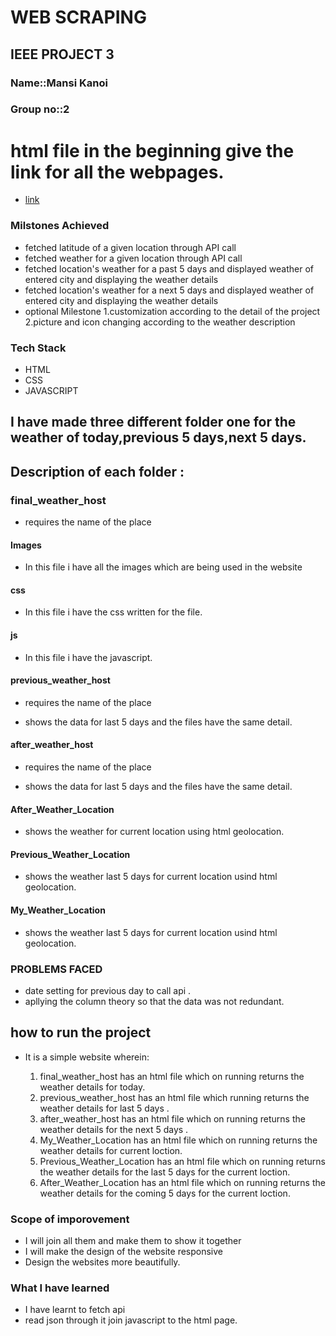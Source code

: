 # WEB SCRAPING

## IEEE PROJECT 3

### Name::**Mansi Kanoi**

### Group no::2

# html file in the beginning give the link for all the webpages.
- [link](https://mansikanoi.github.io/WEATHER_APP/)

### Milstones Achieved

- fetched latitude of a given location through API call
- fetched weather for a given location through API call
- fetched location's weather for a past 5 days and displayed weather of entered city and displaying the weather details
- fetched location's weather for a next 5 days and displayed weather of entered city and displaying the weather details
- optional Milestone
  1.customization according to the detail of the project
  2.picture and icon changing according to the weather description

### Tech Stack

- HTML
- CSS
- JAVASCRIPT

## I have made three different folder one for the weather of today,previous 5 days,next 5 days.

## Description of each folder :

### final_weather_host

- requires the name of the place

#### Images

- In this file i have all the images which are being used in the website

#### css

- In this file i have the css written for the file.

#### js

- In this file i have the javascript.

#### previous_weather_host

- requires the name of the place

- shows the data for last 5 days and the files have the same detail.

#### after_weather_host

- requires the name of the place

- shows the data for last 5 days and the files have the same detail.

#### After_Weather_Location

- shows the weather for current location using html geolocation.

#### Previous_Weather_Location

- shows the weather last 5 days for current location usind html geolocation.

#### My_Weather_Location

- shows the weather last 5 days for current location usind html geolocation.

### PROBLEMS FACED

- date setting for previous day to call api .
- apllying the column theory so that the data was not redundant.

## how to run the project

- It is a simple website wherein:

  1.  final_weather_host has an html file which on running returns the weather details for today.
  2.  previous_weather_host has an html file which running returns the weather details for last 5 days .
  3.  after_weather_host has an html file which on running returns the weather details for the next 5 days .
  4.  My_Weather_Location has an html file which on running returns the weather details for current loction.
  5.  Previous_Weather_Location has an html file which on running returns the weather details for the last 5 days for the
      current loction.
  6.  After_Weather_Location has an html file which on running returns the weather details for the coming 5 days for the
      current loction.

### Scope of imporovement

- I will join all them and make them to show it together
- I will make the design of the website responsive
- Design the websites more beautifully.

### What I have learned

- I have learnt to fetch api
- read json through it join javascript to the html page.
